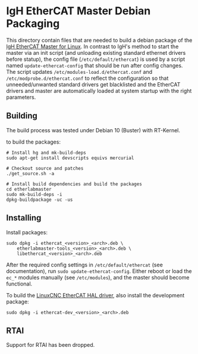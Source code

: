 # IgH EtherCAT Master Debian Packaging

This directory contain files that are needed to build a debian package
of the [IgH EtherCAT Master for Linux][ecm]. In contrast to IgH's
method to start the master via an init script (and unloading existing
standard ethernet drivers before statup), the config file
(`/etc/default/ethercat`) is used by a script named
`update-ethercat-config` that should be run after config changes. The
script updates `/etc/modules-load.d/ethercat.conf` and
`/etc/modprobe.d/ethercat.conf` to reflect the configuration so that
unneeded/unwanted standard drivers get blacklisted and the EtherCAT
drivers and master are automatically loaded at system startup with the
right parameters.

## Building

The build process was tested under Debian 10 (Buster) with RT-Kernel.

to build the packages:
```
# Install hg and mk-build-deps
sudo apt-get install devscripts equivs mercurial

# Checkout source and patches
./get_source.sh -a

# Install build dependencies and build the packages
cd etherlabmaster
sudo mk-build-deps -i
dpkg-buildpackage -uc -us
```

## Installing

Install packages:

```
sudo dpkg -i ethercat_<version>_<arch>.deb \
    etherlabmaster-tools_<version>_<arch>.deb \
    libethercat_<version>_<arch>.deb
```

After the required config settings in `/etc/default/ethercat` (see
documentation), run `sudo update-ethercat-config`.  Either reboot or
load the `ec_*` modules manually (see `/etc/modules`), and the master
should become functional.

To build the [LinuxCNC EtherCAT HAL driver][lcec], also install the
development package:

```
sudo dpkg -i ethercat-dev_<version>_<arch>.deb
```


## RTAI

Support for RTAI has been dropped.


[ecm]:  https://etherlab.org/en/ethercat/
[lcec]:  https://github.com/sittner/linuxcnc-ethercat

